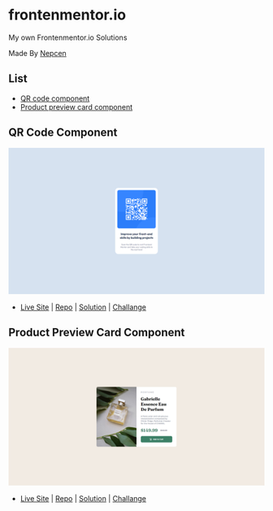 # frontenmentor.io
My own Frontenmentor.io Solutions

Made By [Nepcen](https://www.linkedin.com/in/yusufabacik/)

## List

- [QR code component](https://github.com/Nepcen/frontenmentor.io#qr-code-component)
- [Product preview card component](https://github.com/Nepcen/frontenmentor.io#product-preview-card-component)


## QR Code Component

![QR code component Solution Image](./img/Nepcen-Frontend-Mentor-QR-code-component.png)

- [Live Site](https://nepcen.github.io/QR-code-component/)  |  [Repo](https://github.com/Nepcen/QR-code-component)  |  [Solution](https://www.frontendmentor.io/solutions/card-with-htmlandcss-pbx38VZO1C)  |  [Challange](https://www.frontendmentor.io/challenges/qr-code-component-iux_sIO_H)


## Product Preview Card Component

![Product preview card component Solution Image](./img/Nepcen-Frontend-Mentor-Product-preview-card-component.png)

- [Live Site](https://Nepcen.github.io/product-preview-card-component/)  |  [Repo](https://github.com/Nepcen/product-preview-card-component)  |  [Solution](https://www.frontendmentor.io/solutions/product-preview-card-with-htmlandscss--haQTlRgt6)  |  [Challange](https://www.frontendmentor.io/challenges/product-preview-card-component-GO7UmttRfa)
